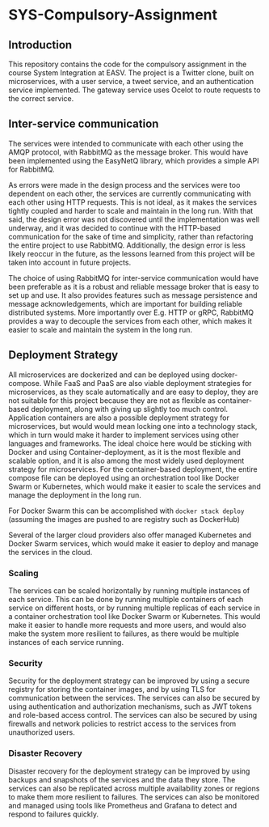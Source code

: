 # SYS-Compulsory-Assignment


## Introduction
This repository contains the code for the compulsory assignment in the course System Integration at EASV.
The project is a Twitter clone, built on microservices, with a user service, a tweet service, and an authentication service implemented. The gateway service uses Ocelot to route requests to the correct service.


## Inter-service communication
The services were intended to communicate with each other using the AMQP protocol, with RabbitMQ as the message broker. This would have been implemented using the EasyNetQ library, which provides a simple API for RabbitMQ.

As errors were made in the design process and the services were too dependent on each other, the services are currently communicating with each other using HTTP requests. This is not ideal, as it makes the services tightly coupled and harder to scale and maintain in the long run.
With that said, the design error was not discovered until the implementation was well underway, and it was decided to continue with the HTTP-based communication for the sake of time and simplicity, rather than refactoring the entire project to use RabbitMQ.
Additionally, the design error is less likely reoccur in the future, as the lessons learned from this project will be taken into account in future projects. 

The choice of using RabbitMQ for inter-service communication would have been preferable as it is a robust and reliable message broker that is easy to set up and use. It also provides features such as message persistence and message acknowledgements, which are important for building reliable distributed systems.
More importantly over E.g. HTTP or gRPC, RabbitMQ provides a way to decouple the services from each other, which makes it easier to scale and maintain the system in the long run.



## Deployment Strategy

All microservices are dockerized and can be deployed using docker-compose.
While FaaS and PaaS are also viable deployment strategies for microservices, as they scale automatically and are easy to deploy, they are not suitable for this project because they are not as flexible as container-based deployment, along with giving up slightly too much control.
Application containers are also a possible deployment strategy for microservices, but would would mean locking one into a technology stack, which in turn would make it harder to implement services using other languages and frameworks.
The ideal choice here would be sticking with Docker and using Container-deployment, as it is the most flexible and scalable option, and it is also among the most widely used deployment strategy for microservices.
For the container-based deployment, the entire compose file can be deployed using an orchestration tool like Docker Swarm or Kubernetes, which would make it easier to scale the services and manage the deployment in the long run.


For Docker Swarm this can be accomplished with `docker stack deploy` (assuming the images are pushed to are registry such as DockerHub)

Several of the larger cloud providers also offer managed Kubernetes and Docker Swarm services, which would make it easier to deploy and manage the services in the cloud.


### Scaling
The services can be scaled horizontally by running multiple instances of each service. This can be done by running multiple containers of each service on different hosts, or by running multiple replicas of each service in a container orchestration tool like Docker Swarm or Kubernetes. This would make it easier to handle more requests and more users, and would also make the system more resilient to failures, as there would be multiple instances of each service running.

### Security
Security for the deployment strategy can be improved by using a secure registry for storing the container images, and by using TLS for communication between the services. The services can also be secured by using authentication and authorization mechanisms, such as JWT tokens and role-based access control. The services can also be secured by using firewalls and network policies to restrict access to the services from unauthorized users.

### Disaster Recovery
Disaster recovery for the deployment strategy can be improved by using backups and snapshots of the services and the data they store. The services can also be replicated across multiple availability zones or regions to make them more resilient to failures. The services can also be monitored and managed using tools like Prometheus and Grafana to detect and respond to failures quickly.